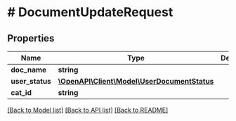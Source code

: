 # # DocumentUpdateRequest

## Properties

Name | Type | Description | Notes
------------ | ------------- | ------------- | -------------
**doc_name** | **string** |  | [optional]
**user_status** | [**\OpenAPI\Client\Model\UserDocumentStatus**](UserDocumentStatus.md) |  | [optional]
**cat_id** | **string** |  | [optional]

[[Back to Model list]](../../README.md#models) [[Back to API list]](../../README.md#endpoints) [[Back to README]](../../README.md)
